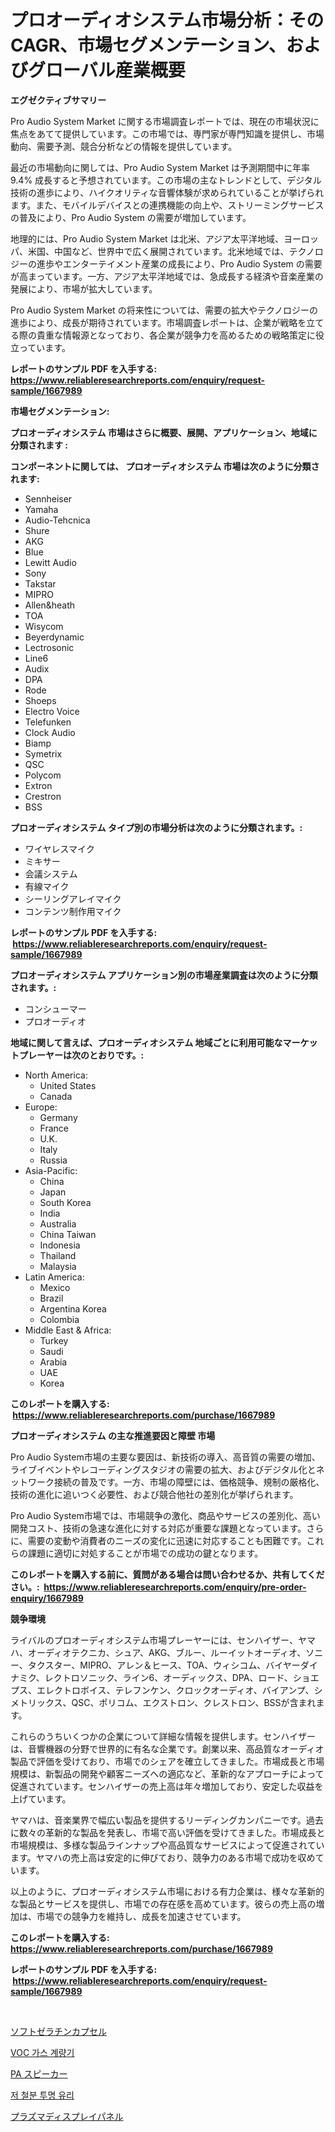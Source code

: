 <p><h1>プロオーディオシステム市場分析：そのCAGR、市場セグメンテーション、およびグローバル産業概要</h1></p><p><strong>エグゼクティブサマリー</strong></p>
<p><p>Pro Audio System Market に関する市場調査レポートでは、現在の市場状況に焦点をあてて提供しています。この市場では、専門家が専門知識を提供し、市場動向、需要予測、競合分析などの情報を提供しています。</p><p>最近の市場動向に関しては、Pro Audio System Market は予測期間中に年率 9.4% 成長すると予想されています。この市場の主なトレンドとして、デジタル技術の進歩により、ハイクオリティな音響体験が求められていることが挙げられます。また、モバイルデバイスとの連携機能の向上や、ストリーミングサービスの普及により、Pro Audio System の需要が増加しています。</p><p>地理的には、Pro Audio System Market は北米、アジア太平洋地域、ヨーロッパ、米国、中国など、世界中で広く展開されています。北米地域では、テクノロジーの進歩やエンターテイメント産業の成長により、Pro Audio System の需要が高まっています。一方、アジア太平洋地域では、急成長する経済や音楽産業の発展により、市場が拡大しています。</p><p>Pro Audio System Market の将来性については、需要の拡大やテクノロジーの進歩により、成長が期待されています。市場調査レポートは、企業が戦略を立てる際の貴重な情報源となっており、各企業が競争力を高めるための戦略策定に役立っています。</p></p>
<p><strong>レポートのサンプル PDF を入手する: <a href="https://www.reliableresearchreports.com/enquiry/request-sample/1667989">https://www.reliableresearchreports.com/enquiry/request-sample/1667989</a></strong></p>
<p><strong>市場セグメンテーション:</strong></p>
<p><strong> プロオーディオシステム 市場はさらに概要、展開、アプリケーション、地域に分類されます :</strong></p>
<p><strong>コンポーネントに関しては、 プロオーディオシステム 市場は次のように分類されます: &nbsp;</strong></p>
<p><ul><li>Sennheiser</li><li>Yamaha</li><li>Audio-Tehcnica</li><li>Shure</li><li>AKG</li><li>Blue</li><li>Lewitt Audio</li><li>Sony</li><li>Takstar</li><li>MIPRO</li><li>Allen&heath</li><li>TOA</li><li>Wisycom</li><li>Beyerdynamic</li><li>Lectrosonic</li><li>Line6</li><li>Audix</li><li>DPA</li><li>Rode</li><li>Shoeps</li><li>Electro Voice</li><li>Telefunken</li><li>Clock Audio</li><li>Biamp</li><li>Symetrix</li><li>QSC</li><li>Polycom</li><li>Extron</li><li>Crestron</li><li>BSS</li></ul></p>
<p><strong> プロオーディオシステム タイプ別の市場分析は次のように分類されます。:</strong></p>
<p><ul><li>ワイヤレスマイク</li><li>ミキサー</li><li>会議システム</li><li>有線マイク</li><li>シーリングアレイマイク</li><li>コンテンツ制作用マイク</li></ul></p>
<p><strong>レポートのサンプル PDF を入手する: &nbsp;<a href="https://www.reliableresearchreports.com/enquiry/request-sample/1667989">https://www.reliableresearchreports.com/enquiry/request-sample/1667989</a></strong></p>
<p><strong> プロオーディオシステム アプリケーション別の市場産業調査は次のように分類されます。:</strong></p>
<p><ul><li>コンシューマー</li><li>プロオーディオ</li></ul></p>
<p><strong>地域に関して言えば、プロオーディオシステム 地域ごとに利用可能なマーケットプレーヤーは次のとおりです。:</strong></p>
<p><ul>
    <li>
        North America:
        <ul>
            <li>United States</li>
            <li>Canada</li>
        </ul>
    </li>
    <li>
        Europe:
        <ul>
            <li>Germany</li>
            <li>France</li>
            <li>U.K.</li>
            <li>Italy</li>
            <li>Russia</li>
        </ul>
    </li>
    <li>
        Asia-Pacific:
        <ul>
            <li>China</li>
            <li>Japan</li>
            <li>South Korea</li>
            <li>India</li>
            <li>Australia</li>
            <li>China Taiwan</li>
            <li>Indonesia</li>
            <li>Thailand</li>
            <li>Malaysia</li>
        </ul>
    </li>
    <li>
        Latin America:
        <ul>
            <li>Mexico</li>
            <li>Brazil</li>
            <li>Argentina Korea</li>
            <li>Colombia</li>
        </ul>
    </li>
    <li>
        Middle East & Africa:
        <ul>
            <li>Turkey</li>
            <li>Saudi</li>
            <li>Arabia</li>
            <li>UAE</li>
            <li>Korea</li>
        </ul>
    </li>
    </ul></p>
<p><strong>このレポートを購入する: &nbsp;<a href="https://www.reliableresearchreports.com/purchase/1667989">https://www.reliableresearchreports.com/purchase/1667989</a></strong></p>
<p><strong>プロオーディオシステム の主な推進要因と障壁 市場</strong></p>
<p><p>Pro Audio System市場の主要な要因は、新技術の導入、高音質の需要の増加、ライブイベントやレコーディングスタジオの需要の拡大、およびデジタル化とネットワーク接続の普及です。一方、市場の障壁には、価格競争、規制の厳格化、技術の進化に追いつく必要性、および競合他社の差別化が挙げられます。</p><p>Pro Audio System市場では、市場競争の激化、商品やサービスの差別化、高い開発コスト、技術の急速な進化に対する対応が重要な課題となっています。さらに、需要の変動や消費者のニーズの変化に迅速に対応することも困難です。これらの課題に適切に対処することが市場での成功の鍵となります。</p></p>
<p><strong>このレポートを購入する前に、質問がある場合は問い合わせるか、共有してください。:&nbsp; <a href="https://www.reliableresearchreports.com/enquiry/pre-order-enquiry/1667989">https://www.reliableresearchreports.com/enquiry/pre-order-enquiry/1667989</a></strong></p>
<p><strong>競争環境</strong></p>
<p><p>ライバルのプロオーディオシステム市場プレーヤーには、センハイザー、ヤマハ、オーディオテクニカ、シュア、AKG、ブルー、ルーイットオーディオ、ソニー、タクスター、MIPRO、アレン＆ヒース、TOA、ウィシコム、バイヤーダイナミク、レクトロソニック、ライン6、オーディックス、DPA、ロード、ショエプス、エレクトロボイス、テレフンケン、クロックオーディオ、バイアンプ、シメトリックス、QSC、ポリコム、エクストロン、クレストロン、BSSが含まれます。</p><p>これらのうちいくつかの企業について詳細な情報を提供します。センハイザーは、音響機器の分野で世界的に有名な企業です。創業以来、高品質なオーディオ製品で評価を受けており、市場でのシェアを確立してきました。市場成長と市場規模は、新製品の開発や顧客ニーズへの適応など、革新的なアプローチによって促進されています。センハイザーの売上高は年々増加しており、安定した収益を上げています。</p><p>ヤマハは、音楽業界で幅広い製品を提供するリーディングカンパニーです。過去に数々の革新的な製品を発表し、市場で高い評価を受けてきました。市場成長と市場規模は、多様な製品ラインナップや高品質なサービスによって促進されています。ヤマハの売上高は安定的に伸びており、競争力のある市場で成功を収めています。</p><p>以上のように、プロオーディオシステム市場における有力企業は、様々な革新的な製品とサービスを提供し、市場での存在感を高めています。彼らの売上高の増加は、市場での競争力を維持し、成長を加速させています。</p></p>
<p><strong>このレポートを購入する: &nbsp; <a href="https://www.reliableresearchreports.com/purchase/1667989">https://www.reliableresearchreports.com/purchase/1667989</a></strong></p>
<p><strong>レポートのサンプル PDF を入手する: &nbsp;<a href="https://www.reliableresearchreports.com/enquiry/request-sample/1667989">https://www.reliableresearchreports.com/enquiry/request-sample/1667989</a></strong><strong></strong></p>
<p>&nbsp;</p>
<p><p><a href="https://medium.com/@kamdeall7845/%E3%82%BD%E3%83%95%E3%83%88%E3%82%BC%E3%83%AA%E3%83%BC-%E3%82%AB%E3%83%97%E3%82%BB%E3%83%AB%E3%81%AE%E5%B8%82%E5%A0%B4%E8%A6%8F%E6%A8%A1%E3%81%AF-%E3%82%B0%E3%83%AD%E3%83%BC%E3%83%90%E3%83%AB%E7%94%A3%E6%A5%AD%E3%81%AB%E3%81%8A%E3%81%91%E3%82%8B%E6%9C%80%E9%81%A9%E3%81%AA%E3%83%9E%E3%83%BC%E3%82%B1%E3%83%86%E3%82%A3%E3%83%B3%E3%82%B0%E3%83%81%E3%83%A3%E3%83%8D%E3%83%AB%E3%82%92%E6%98%8E%E3%82%89%E3%81%8B%E3%81%AB%E3%81%97%E3%81%A6%E3%81%84%E3%81%BE%E3%81%99-85c046b78a75">ソフトゼラチンカプセル</a></p><p><a href="https://medium.com/@danykakilback/voc-%EA%B0%80%EC%8A%A4-%EB%AF%B8%ED%84%B0-%EC%8B%9C%EC%9E%A5-%EC%8B%9C%EC%9E%A5-cagr-%EC%8B%9C%EC%9E%A5-%EB%8F%99%ED%96%A5-%EB%B0%8F-%EC%84%B1%EC%9E%A5-%EC%A0%84%EB%9E%B5%EC%97%90-%EB%8C%80%ED%95%9C-%ED%86%B5%EC%B0%B0%EB%A0%A5-8557bdcc14b0">VOC 가스 계량기</a></p><p><a href="https://github.com/zoetazuur/Market-Research-Report-List-1/blob/main/806646215205.md">PA スピーカー</a></p><p><a href="https://medium.com/@lucianmaluan2022/%EB%82%AE%EC%9D%80-%EC%B2%A0%EB%B6%84-%ED%81%B4%EB%A6%AC%EC%96%B4-%EC%9C%A0%EB%A6%AC-%EB%A7%88%EC%BC%93-%EC%A0%84%EB%A7%9D-%EC%82%B0%EC%97%85-%EA%B0%9C%EC%9A%94-%EB%B0%8F-%EC%98%88%EC%B8%A1-2024%EB%85%84%EB%B6%80%ED%84%B0-2031%EB%85%84%EA%B9%8C%EC%A7%80-ae74d5b67cdd">저 철분 투명 유리</a></p><p><a href="https://medium.com/@hazelnutt83/%E3%83%97%E3%83%A9%E3%82%BA%E3%83%9E%E3%83%87%E3%82%A3%E3%82%B9%E3%83%97%E3%83%AC%E3%82%A4%E3%83%91%E3%83%8D%E3%83%AB%E5%B8%82%E5%A0%B4-%E3%82%BF%E3%82%A4%E3%83%97-%E3%82%A2%E3%83%97%E3%83%AA%E3%82%B1%E3%83%BC%E3%82%B7%E3%83%A7%E3%83%B3-%E3%81%8A%E3%82%88%E3%81%B3%E5%9C%B0%E7%90%86%E3%81%AB%E3%82%88%E3%82%8B%E5%8C%85%E6%8B%AC%E7%9A%84%E8%A9%95%E4%BE%A1-28ce39ea9db6">プラズマディスプレイパネル</a></p></p>